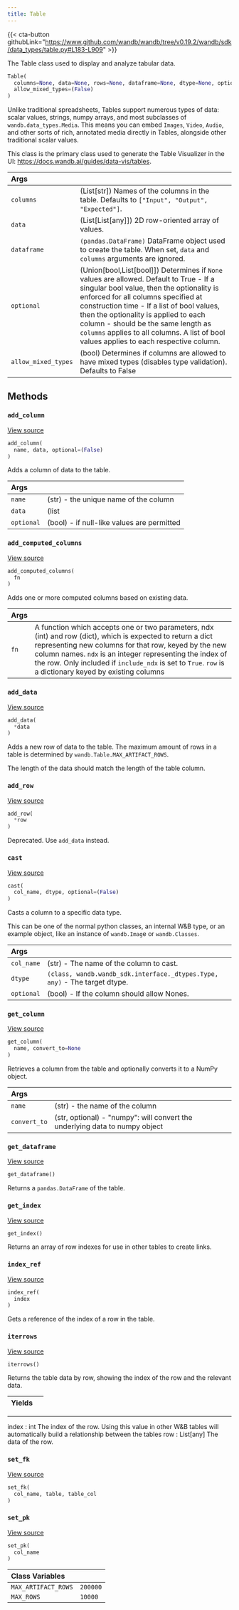 ```yaml
---
title: Table
---
```


{{< cta-button githubLink="https://www.github.com/wandb/wandb/tree/v0.19.2/wandb/sdk/data_types/table.py#L183-L909" >}}

The Table class used to display and analyze tabular data.

```python
Table(
  columns=None, data=None, rows=None, dataframe=None, dtype=None, optional=(True),
  allow_mixed_types=(False)
)
```

Unlike traditional spreadsheets, Tables support numerous types of data:
scalar values, strings, numpy arrays, and most subclasses of `wandb.data_types.Media`.
This means you can embed `Images`, `Video`, `Audio`, and other sorts of rich, annotated media
directly in Tables, alongside other traditional scalar values.

This class is the primary class used to generate the Table Visualizer
in the UI: https://docs.wandb.ai/guides/data-vis/tables.

| Args | |
| :--- | :--- |
| `columns` | (List[str]) Names of the columns in the table. Defaults to `["Input", "Output", "Expected"]`. |
| `data` | (List[List[any]]) 2D row-oriented array of values. |
| `dataframe` | `(pandas.DataFrame)` DataFrame object used to create the table. When set, `data` and `columns` arguments are ignored. |
| `optional` | (Union[bool,List[bool]]) Determines if `None` values are allowed. Default to True - If a singular bool value, then the optionality is enforced for all columns specified at construction time - If a list of bool values, then the optionality is applied to each column - should be the same length as `columns` applies to all columns. A list of bool values applies to each respective column. |
| `allow_mixed_types` | (bool) Determines if columns are allowed to have mixed types (disables type validation). Defaults to False |

## Methods

### `add_column`

[View source](https://www.github.com/wandb/wandb/tree/v0.19.2/wandb/sdk/data_types/table.py#L797-L836)

```python
add_column(
  name, data, optional=(False)
)
```

Adds a column of data to the table.

| Args | |
| :--- | :--- |
| `name` | (str) - the unique name of the column |
| `data` | (list | np.array) - a column of homogeneous data |
| `optional` | (bool) - if null-like values are permitted |

### `add_computed_columns`

[View source](https://www.github.com/wandb/wandb/tree/v0.19.2/wandb/sdk/data_types/table.py#L887-L909)

```python
add_computed_columns(
  fn
)
```

Adds one or more computed columns based on existing data.

| Args | |
| :--- | :--- |
| `fn` | A function which accepts one or two parameters, ndx (int) and row (dict), which is expected to return a dict representing new columns for that row, keyed by the new column names. `ndx` is an integer representing the index of the row. Only included if `include_ndx` is set to `True`. `row` is a dictionary keyed by existing columns |

### `add_data`

[View source](https://www.github.com/wandb/wandb/tree/v0.19.2/wandb/sdk/data_types/table.py#L423-L456)

```python
add_data(
  *data
)
```

Adds a new row of data to the table. The maximum amount of rows in a table is determined by `wandb.Table.MAX_ARTIFACT_ROWS`.

The length of the data should match the length of the table column.

### `add_row`

[View source](https://www.github.com/wandb/wandb/tree/v0.19.2/wandb/sdk/data_types/table.py#L418-L421)

```python
add_row(
  *row
)
```

Deprecated. Use `add_data` instead.

### `cast`

[View source](https://www.github.com/wandb/wandb/tree/v0.19.2/wandb/sdk/data_types/table.py#L315-L371)

```python
cast(
  col_name, dtype, optional=(False)
)
```

Casts a column to a specific data type.

This can be one of the normal python classes, an internal W&B type, or an
example object, like an instance of `wandb.Imag`e or `wandb.Classes`.

| Args | |
| :--- | :--- |
| `col_name` | (str) - The name of the column to cast. |
| `dtype` | `(class, wandb.wandb_sdk.interface._dtypes.Type, any)` - The target dtype. |
| `optional` | (bool) - If the column should allow Nones. |

### `get_column`

[View source](https://www.github.com/wandb/wandb/tree/v0.19.2/wandb/sdk/data_types/table.py#L838-L861)

```python
get_column(
  name, convert_to=None
)
```

Retrieves a column from the table and optionally converts it to a NumPy object.

| Args | |
| :--- | :--- |
| `name` | (str) - the name of the column |
| `convert_to` | (str, optional) - "numpy": will convert the underlying data to numpy object |

### `get_dataframe`

[View source](https://www.github.com/wandb/wandb/tree/v0.19.2/wandb/sdk/data_types/table.py#L872-L878)

```python
get_dataframe()
```

Returns a `pandas.DataFrame` of the table.

### `get_index`

[View source](https://www.github.com/wandb/wandb/tree/v0.19.2/wandb/sdk/data_types/table.py#L863-L870)

```python
get_index()
```

Returns an array of row indexes for use in other tables to create links.

### `index_ref`

[View source](https://www.github.com/wandb/wandb/tree/v0.19.2/wandb/sdk/data_types/table.py#L880-L885)

```python
index_ref(
  index
)
```

Gets a reference of the index of a row in the table.

### `iterrows`

[View source](https://www.github.com/wandb/wandb/tree/v0.19.2/wandb/sdk/data_types/table.py#L674-L688)

```python
iterrows()
```

Returns the table data by row, showing the index of the row and the relevant data.

| Yields | |
| :--- | :--- |

***

index : int
The index of the row. Using this value in other W&B tables
will automatically build a relationship between the tables
row : List[any]
The data of the row.

### `set_fk`

[View source](https://www.github.com/wandb/wandb/tree/v0.19.2/wandb/sdk/data_types/table.py#L695-L699)

```python
set_fk(
  col_name, table, table_col
)
```

### `set_pk`

[View source](https://www.github.com/wandb/wandb/tree/v0.19.2/wandb/sdk/data_types/table.py#L690-L693)

```python
set_pk(
  col_name
)
```

| Class Variables | |
| :--- | :--- |
| `MAX_ARTIFACT_ROWS`<a id="MAX_ARTIFACT_ROWS"></a> | `200000` |
| `MAX_ROWS`<a id="MAX_ROWS"></a> | `10000` |
